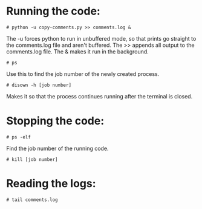 # Running the code:

    # python -u copy-comments.py >> comments.log &

The -u forces python to run in unbuffered mode, so that prints go 
straight to the comments.log file and aren't buffered.
The >> appends all output to the comments.log file.
The & makes it run in the background.

    # ps

Use this to find the job number of the newly created process.

    # disown -h [job number]

Makes it so that the process continues running after the terminal is 
closed.

# Stopping the code:

    # ps -elf

Find the job number of the running code.

    # kill [job number]

# Reading the logs:

    # tail comments.log
